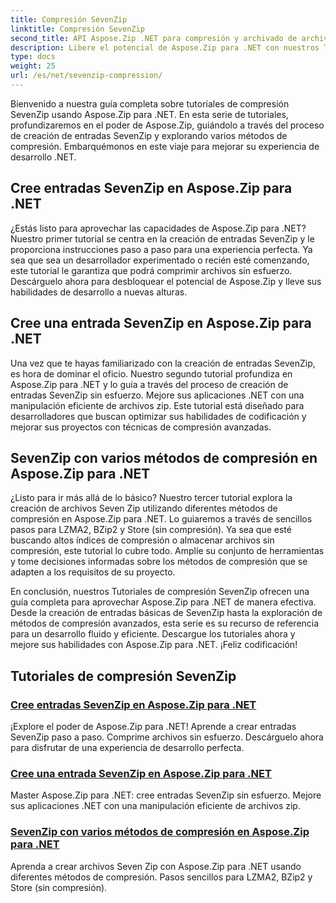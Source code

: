 ```yaml
---
title: Compresión SevenZip
linktitle: Compresión SevenZip
second_title: API Aspose.Zip .NET para compresión y archivado de archivos
description: Libere el potencial de Aspose.Zip para .NET con nuestros Tutoriales de compresión SevenZip. Cree entradas SevenZip sin esfuerzo y explore varios métodos de compresión.
type: docs
weight: 25
url: /es/net/sevenzip-compression/
---
```



Bienvenido a nuestra guía completa sobre tutoriales de compresión SevenZip usando Aspose.Zip para .NET. En esta serie de tutoriales, profundizaremos en el poder de Aspose.Zip, guiándolo a través del proceso de creación de entradas SevenZip y explorando varios métodos de compresión. Embarquémonos en este viaje para mejorar su experiencia de desarrollo .NET.

## Cree entradas SevenZip en Aspose.Zip para .NET

¿Estás listo para aprovechar las capacidades de Aspose.Zip para .NET? Nuestro primer tutorial se centra en la creación de entradas SevenZip y le proporciona instrucciones paso a paso para una experiencia perfecta. Ya sea que sea un desarrollador experimentado o recién esté comenzando, este tutorial le garantiza que podrá comprimir archivos sin esfuerzo. Descárguelo ahora para desbloquear el potencial de Aspose.Zip y lleve sus habilidades de desarrollo a nuevas alturas.

## Cree una entrada SevenZip en Aspose.Zip para .NET

Una vez que te hayas familiarizado con la creación de entradas SevenZip, es hora de dominar el oficio. Nuestro segundo tutorial profundiza en Aspose.Zip para .NET y lo guía a través del proceso de creación de entradas SevenZip sin esfuerzo. Mejore sus aplicaciones .NET con una manipulación eficiente de archivos zip. Este tutorial está diseñado para desarrolladores que buscan optimizar sus habilidades de codificación y mejorar sus proyectos con técnicas de compresión avanzadas.

## SevenZip con varios métodos de compresión en Aspose.Zip para .NET

¿Listo para ir más allá de lo básico? Nuestro tercer tutorial explora la creación de archivos Seven Zip utilizando diferentes métodos de compresión en Aspose.Zip para .NET. Lo guiaremos a través de sencillos pasos para LZMA2, BZip2 y Store (sin compresión). Ya sea que esté buscando altos índices de compresión o almacenar archivos sin compresión, este tutorial lo cubre todo. Amplíe su conjunto de herramientas y tome decisiones informadas sobre los métodos de compresión que se adapten a los requisitos de su proyecto.

En conclusión, nuestros Tutoriales de compresión SevenZip ofrecen una guía completa para aprovechar Aspose.Zip para .NET de manera efectiva. Desde la creación de entradas básicas de SevenZip hasta la exploración de métodos de compresión avanzados, esta serie es su recurso de referencia para un desarrollo fluido y eficiente. Descargue los tutoriales ahora y mejore sus habilidades con Aspose.Zip para .NET. ¡Feliz codificación!
## Tutoriales de compresión SevenZip
### [Cree entradas SevenZip en Aspose.Zip para .NET](./create-sevenzip-entries/)
¡Explore el poder de Aspose.Zip para .NET! Aprende a crear entradas SevenZip paso a paso. Comprime archivos sin esfuerzo. Descárguelo ahora para disfrutar de una experiencia de desarrollo perfecta.
### [Cree una entrada SevenZip en Aspose.Zip para .NET](./create-sevenzip-entry/)
Master Aspose.Zip para .NET: cree entradas SevenZip sin esfuerzo. Mejore sus aplicaciones .NET con una manipulación eficiente de archivos zip.
### [SevenZip con varios métodos de compresión en Aspose.Zip para .NET](./sevenzip-various-compression-methods/)
Aprenda a crear archivos Seven Zip con Aspose.Zip para .NET usando diferentes métodos de compresión. Pasos sencillos para LZMA2, BZip2 y Store (sin compresión).